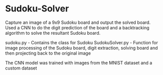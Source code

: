 # Sudoku-Solver

Capture an image of a 9x9 Sudoku board and output the solved board. Used a CNN to do the digit prediction of the board and a backtracking algorithm to solve the resultant Sudoku board. 

sudoku.py - Contains the class for Sudoku
SudokuSolver.py - Function for image processing of the Sudoku board, digit extraction, solving board and then projecting back to the original image

The CNN model was trained with images from the MNIST dataset and a custom dataset

